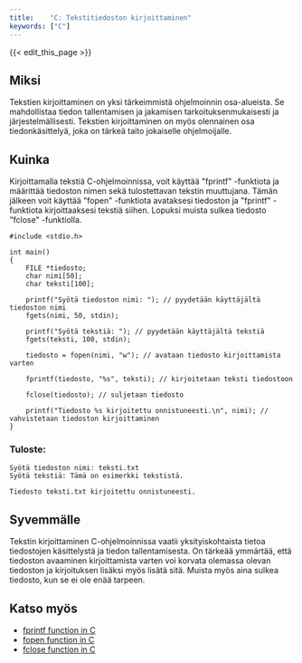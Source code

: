 ```yaml
---
title:    "C: Tekstitiedoston kirjoittaminen"
keywords: ["C"]
---
```


{{< edit_this_page >}}

## Miksi

Tekstien kirjoittaminen on yksi tärkeimmistä ohjelmoinnin osa-alueista. Se mahdollistaa tiedon tallentamisen ja jakamisen tarkoituksenmukaisesti ja järjestelmällisesti. Tekstien kirjoittaminen on myös olennainen osa tiedonkäsittelyä, joka on tärkeä taito jokaiselle ohjelmoijalle.

## Kuinka

Kirjoittamalla tekstiä C-ohjelmoinnissa, voit käyttää "fprintf" -funktiota ja määrittää tiedoston nimen sekä tulostettavan tekstin muuttujana. Tämän jälkeen voit käyttää "fopen" -funktiota avataksesi tiedoston ja "fprintf" -funktiota kirjoittaaksesi tekstiä siihen. Lopuksi muista sulkea tiedosto "fclose" -funktiolla.

```
#include <stdio.h>

int main()
{
    FILE *tiedosto;
    char nimi[50];
    char teksti[100];

    printf("Syötä tiedoston nimi: "); // pyydetään käyttäjältä tiedoston nimi
    fgets(nimi, 50, stdin);

    printf("Syötä tekstiä: "); // pyydetään käyttäjältä tekstiä
    fgets(teksti, 100, stdin);

    tiedosto = fopen(nimi, "w"); // avataan tiedosto kirjoittamista varten

    fprintf(tiedosto, "%s", teksti); // kirjoitetaan teksti tiedostoon

    fclose(tiedosto); // suljetaan tiedosto

    printf("Tiedosto %s kirjoitettu onnistuneesti.\n", nimi); // vahvistetaan tiedoston kirjoittaminen
}
```

### Tuloste:

```
Syötä tiedoston nimi: teksti.txt
Syötä tekstiä: Tämä on esimerkki tekstistä.

Tiedosto teksti.txt kirjoitettu onnistuneesti.
```

## Syvemmälle

Tekstin kirjoittaminen C-ohjelmoinnissa vaatii yksityiskohtaista tietoa tiedostojen käsittelystä ja tiedon tallentamisesta. On tärkeää ymmärtää, että tiedoston avaaminen kirjoittamista varten voi korvata olemassa olevan tiedoston ja kirjoituksen lisäksi myös lisätä sitä. Muista myös aina sulkea tiedosto, kun se ei ole enää tarpeen.

## Katso myös

- [fprintf function in C](https://www.geeksforgeeks.org/fprintf-in-c/)
- [fopen function in C](https://www.geeksforgeeks.org/fopen-function-in-c/)
- [fclose function in C](https://www.geeksforgeeks.org/fclose-in-c/)